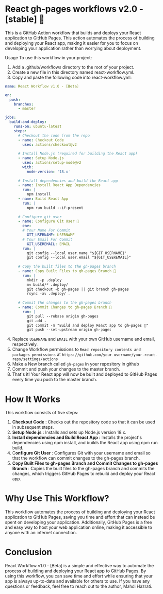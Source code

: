 # React gh-pages workflows v2.0 - [stable] 🚀
This is a GitHub Action workflow that builds and deploys your React application to GitHub Pages. This action automates the process of building and deploying your React app, making it easier for you to focus on developing your application rather than worrying about deployment.

Usage
To use this workflow in your project:

1. Add a .github/workflows directory to the root of your project.
2. Create a new file in this directory named react-workflow.yml.
3. Copy and paste the following code into react-workflow.yml:

```YAML
name: React Workflow v1.0 - [Beta]

on:
  push:
    branches:
      - master

jobs:
  build-and-deploy:
    runs-on: ubuntu-latest
    steps:
      # Checkout the code from the repo
      - name: Checkout Code
        uses: actions/checkout@v2
        
      # Install Node.js (required for building the React app)
      - name: Setup Node.js
        uses: actions/setup-node@v2
        with:
          node-version: '18.x'
          
      # Install dependencies and build the React app
      - name: Install React App Dependencies
        run: |
          npm install
      - name: Build React App
        run: |
          npm run build --if-present
          
      # Configure git user
      - name: Configure Git User 🤖
        env:
        # Your Name For Commit
          GIT_USERNAME: USERNAME
        # Your Email For Commit
          GIT_USEREMAIL: EMAIL
        run: |
          git config --local user.name "${GIT_USERNAME}"
          git config --local user.email "${GIT_USEREMAIL}"
      
      # Copy the built files to the gh-pages branch
      - name: Copy Built Files to gh-pages Branch 📁
        run: |
          mkdir -p .deploy
          mv build/* .deploy/
          git checkout -b gh-pages || git branch gh-pages
          rsync -av .deploy/ .
          
      # Commit the changes to the gh-pages branch
      - name: Commit Changes to gh-pages Branch 📝
        run: |
          git pull --rebase origin gh-pages
          git add .
          git commit -m "Build and deploy React app to gh-pages 🚀"
          git push --set-upstream origin gh-pages
```

4. Replace `USERNAME` and `EMAIL` with your own GitHub username and email, respectively.
5. Change Workflow permissions to `Read repository contents and packages permissions` at `https://github.com/your-username/your-react-repo/settings/actions`
6. Make a New branch called `gh-pages` in your repository in github
5. Commit and push your changes to the master branch.
6. That's it! Your React app will now be built and deployed to GitHub Pages every time you push to the master branch.

# How It Works
This workflow consists of five steps:

1. **Checkout Code** : Checks out the repository code so that it can be used in subsequent steps.
2. **Setup Node.js** : Installs and sets up Node.js version 18.x.
3. **Install dependencies and Build React App** : Installs the project's dependencies using npm install, and builds the React app using npm run build.
4. C**onfigure Git User** : Configures Git with your username and email so that the workflow can commit changes to the gh-pages branch.
5. **Copy Built Files to gh-pages Branch and Commit Changes to gh-pages Branch** : Copies the built files to the gh-pages branch and commits the changes, which triggers GitHub Pages to rebuild and deploy your React app.


# Why Use This Workflow?
This workflow automates the process of building and deploying your React application to GitHub Pages, saving you time and effort that can instead be spent on developing your application. Additionally, GitHub Pages is a free and easy way to host your web application online, making it accessible to anyone with an internet connection.

# Conclusion
React Workflow v1.0 - [Beta] is a simple and effective way to automate the process of building and deploying your React app to GitHub Pages. By using this workflow, you can save time and effort while ensuring that your app is always up-to-date and available for others to use. If you have any questions or feedback, feel free to reach out to the author, Mahdi Hazrati.
